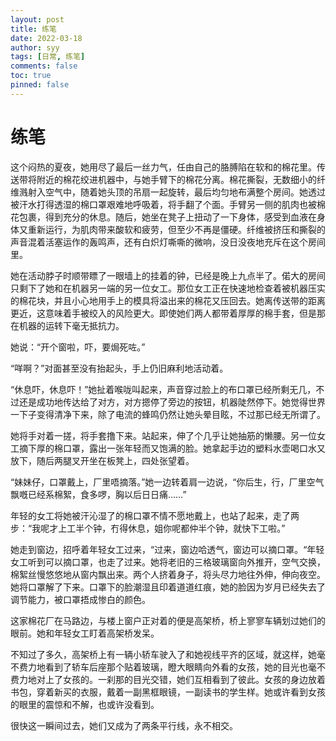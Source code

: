 ```yaml
---
layout: post
title: 练笔
date: 2022-03-18
author: syy
tags: [日常, 练笔]
comments: false
toc: true
pinned: false
---
```


<!--创意写作工坊作业( ´_ゝ`)旦-->

# 练笔

这个闷热的夏夜，她用尽了最后一丝力气，任由自己的胳膊陷在软和的棉花里。传送带将附近的棉花绞进机器中，与她手臂下的棉花分离。棉花撕裂，无数细小的纤维溅射入空气中，随着她头顶的吊扇一起旋转，最后均匀地布满整个房间。她透过被汗水打得透湿的棉口罩艰难地呼吸着，将手翻了个面。手臂另一侧的肌肉也被棉花包裹，得到充分的休息。随后，她坐在凳子上扭动了一下身体，感受到血液在身体又重新运行，为肌肉带来酸软和疲劳，但至少不再是僵硬。纤维被挤压和撕裂的声音混着活塞运作的轰鸣声，还有白炽灯嘶嘶的微响，没日没夜地充斥在这个房间里。

她在活动脖子时顺带瞟了一眼墙上的挂着的钟，已经是晚上九点半了。偌大的房间只剩下了她和在机器另一端的另一位女工。那位女工正在快速地检查着被机器压实的棉花块，并且小心地用手上的模具将溢出来的棉花又压回去。她离传送带的距离更近，这意味着手被绞入的风险更大。即使她们两人都带着厚厚的棉手套，但是那在机器的运转下毫无抵抗力。

她说：“开个窗啦，吓，要焗死咗。”

“咩啊？”对面甚至没有抬起头，手上仍旧麻利地活动着。

“休息吓，休息吓！”她扯着喉咙叫起来，声音穿过脸上的布口罩已经所剩无几，不过还是成功地传达给了对方，对方摁停了旁边的按钮，机器陡然停下。她觉得世界一下子变得清净下来，除了电流的蜂鸣仍然让她头晕目眩，不过那已经无所谓了。

她将手对着一搓，将手套撸下来。站起来，伸了个几乎让她抽筋的懒腰。另一位女工摘下厚的棉口罩，露出一张年轻而又饱满的脸。她拿起手边的塑料水壶喝口水又放下，随后两腿叉开坐在板凳上，四处张望着。

“妹妹仔，口罩戴上，厂里唔摘落。”她一边转着肩一边说，“你后生，行，厂里空气飘嘅已经系棉絮，食多啰，胸以后日日痛……”

年轻的女工将她被汗沁湿了的棉口罩不情不愿地戴上，也站了起来，走了两步：“我呢才上工半个钟，冇得休息，姐你呢都仲半个钟，就快下工啦。”

她走到窗边，招呼着年轻女工过来，“过来，窗边哈透气，窗边可以摘口罩。“年轻女工听到可以摘口罩，也走了过来。她将老旧的三格玻璃窗向外推开，空气交换，棉絮丝慢悠悠地从窗内飘出来。两个人挤着身子，将头尽力地往外伸，伸向夜空。她将口罩解了下来。口罩下的脸潮湿且印着道道红痕，她的脸因为岁月已经失去了调节能力，被口罩捂成惨白的颜色。

这家棉花厂在马路边，与楼上窗户正对着的便是高架桥，桥上寥寥车辆划过她们的眼前。她和年轻女工盯着高架桥发呆。

不知过了多久，高架桥上有一辆小轿车驶入了和她视线平齐的区域，就这样，她毫不费力地看到了轿车后座那个贴着玻璃，瞪大眼睛向外看的女孩，她的目光也毫不费力地对上了女孩的。一刹那的目光交错，她们互相看到了彼此。女孩的身边放着书包，穿着新买的衣服，戴着一副黑框眼镜，一副读书的学生样。她或许看到女孩的眼里的震惊和不解，也或许没看到。

很快这一瞬间过去，她们又成为了两条平行线，永不相交。